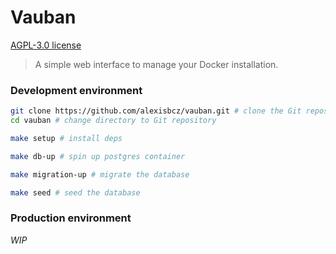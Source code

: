 # Vauban

[AGPL-3.0 license](./LICENSE)

> A simple web interface to manage your Docker installation.

### Development environment

```bash
git clone https://github.com/alexisbcz/vauban.git # clone the Git repository
cd vauban # change directory to Git repository

make setup # install deps

make db-up # spin up postgres container

make migration-up # migrate the database

make seed # seed the database
```

### Production environment

_WIP_
